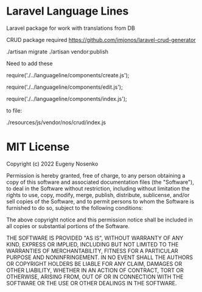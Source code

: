 # Laravel Language Lines

Laravel package for work with translations from DB

CRUD package required https://github.com/imjonos/laravel-crud-generator

./artisan migrate
./artisan vendor:publish

Need to add these

require('./../languageline/components/create.js');

require('./../languageline/components/edit.js');

require('./../languageline/components/index.js');

to file:

./resources/js/vendor/nos/crud/index.js

# MIT License

Copyright (c) 2022 Eugeny Nosenko

Permission is hereby granted, free of charge, to any person obtaining a copy
of this software and associated documentation files (the "Software"), to deal
in the Software without restriction, including without limitation the rights
to use, copy, modify, merge, publish, distribute, sublicense, and/or sell
copies of the Software, and to permit persons to whom the Software is
furnished to do so, subject to the following conditions:

The above copyright notice and this permission notice shall be included in all
copies or substantial portions of the Software.

THE SOFTWARE IS PROVIDED "AS IS", WITHOUT WARRANTY OF ANY KIND, EXPRESS OR
IMPLIED, INCLUDING BUT NOT LIMITED TO THE WARRANTIES OF MERCHANTABILITY,
FITNESS FOR A PARTICULAR PURPOSE AND NONINFRINGEMENT. IN NO EVENT SHALL THE
AUTHORS OR COPYRIGHT HOLDERS BE LIABLE FOR ANY CLAIM, DAMAGES OR OTHER
LIABILITY, WHETHER IN AN ACTION OF CONTRACT, TORT OR OTHERWISE, ARISING FROM,
OUT OF OR IN CONNECTION WITH THE SOFTWARE OR THE USE OR OTHER DEALINGS IN THE
SOFTWARE.

